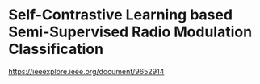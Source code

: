 # Self-Contrastive Learning based Semi-Supervised Radio Modulation Classification

https://ieeexplore.ieee.org/document/9652914
